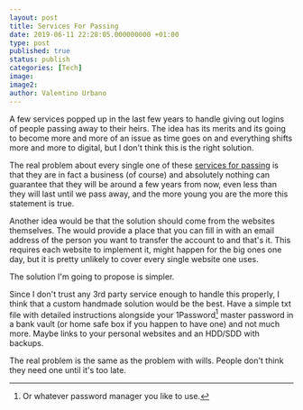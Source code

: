 ```yaml
---
layout: post
title: Services For Passing
date: 2019-06-11 22:28:05.000000000 +01:00
type: post
published: true
status: publish
categories: [Tech]
image:
image2:
author: Valentino Urbano
---
```


A few services popped up in the last few years to handle giving out logins of people passing away to their heirs. The idea has its merits and its going to become more and more of an issue as time goes on and everything shifts more and more to digital, but I don't think this is the right solution.
<!-- 2014-12-01 -->

The real problem about every single one of these [services for passing](http://www.dafacto.com/2014/11/28/how-to-transfer-confidential-data-upon-ones-passing/) is that they are in fact a business (of course) and absolutely nothing can guarantee that they will be around a few years from now, even less than they will last until we pass away, and the more young you are the more this statement is true.

Another idea would be that the solution should come from the websites themselves. The would provide a place that you can fill in with an email address of the person you want to transfer the account to and that's it. This requires each website to implement it, might happen for the big ones one day, but it is pretty unlikely to cover every single website one uses.

The solution I'm going to propose is simpler.

Since I don't trust any 3rd party service enough to handle this properly, I think that a custom handmade solution would be the best. Have a simple txt file with detailed instructions alongside your 1Password[^1] master password in a bank vault (or home safe box if you happen to have one) and not much more. Maybe links to your personal websites and an HDD/SDD with backups.

The real problem is the same as the problem with wills. People don't think they need one until it's too late.

[^1]: Or whatever password manager you like to use.